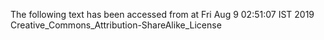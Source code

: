 The following text has been accessed from at Fri Aug 9 02:51:07 IST 2019
Creative_Commons_Attribution-ShareAlike_License
